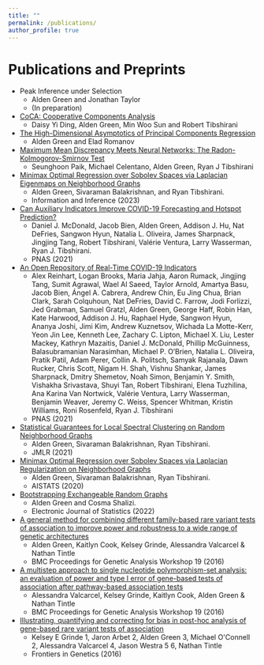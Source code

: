 ```yaml
---
title: ""
permalink: /publications/
author_profile: true
---
```


# Publications and Preprints
  * Peak Inference under Selection
    - Alden Green and Jonathan Taylor
    - (In preparation)
  * [CoCA: Cooperative Components Analysis](https://arxiv.org/pdf/2407.16870)
    - Daisy Yi Ding, Alden Green, Min Woo Sun and Robert Tibshirani
  * [The High-Dimensional Asymptotics of Principal Components Regression](https://arxiv.org/pdf/2405.11676)
    - Alden Green and Elad Romanov
  * [Maximum Mean Discrepancy Meets Neural Networks: The Radon-Kolmogorov-Smirnov Test](https://arxiv.org/pdf/2309.02422)
    - Seunghoon Paik, Michael Celentano, Alden Green, Ryan J Tibshirani
  * [Minimax Optimal Regression over Sobolev Spaces via Laplacian
Eigenmaps on Neighborhood Graphs](https://arxiv.org/abs/2111.07394)
    - Alden Green, Sivaraman Balakrishnan, and Ryan Tibshirani.
    - Information and Inference (2023)
  * [Can Auxiliary Indicators Improve COVID-19 Forecasting and
Hotspot Prediction?](https://www.medrxiv.org/content/10.1101/2021.06.22.21259346v2)
    - Daniel J. McDonald, Jacob Bien, Alden Green, Addison J. Hu, Nat DeFries, Sangwon Hyun, Natalia L. Oliveira, James Sharpnack, Jingjing Tang, Robert Tibshirani, Valérie Ventura, Larry Wasserman, Ryan J. Tibshirani.
    - PNAS (2021)
  * [An Open Repository of Real-Time COVID-19 Indicators](https://www.medrxiv.org/content/10.1101/2021.07.12.21259660v2)
    - Alex Reinhart, Logan Brooks, Maria Jahja, Aaron Rumack, Jingjing Tang, Sumit Agrawal, Wael Al Saeed, Taylor Arnold, Amartya Basu, Jacob Bien, Ángel A. Cabrera, Andrew Chin, Eu Jing Chua, Brian Clark, Sarah Colquhoun, Nat DeFries, David C. Farrow, Jodi Forlizzi, Jed Grabman, Samuel Gratzl, Alden Green, George Haff, Robin Han, Kate Harwood, Addison J. Hu, Raphael Hyde, Sangwon Hyun, Ananya Joshi, Jimi Kim, Andrew Kuznetsov, Wichada La Motte-Kerr, Yeon Jin Lee, Kenneth Lee, Zachary C. Lipton, Michael X. Liu, Lester Mackey, Kathryn Mazaitis, Daniel J. McDonald, Phillip McGuinness, Balasubramanian Narasimhan, Michael P. O’Brien, Natalia L. Oliveira, Pratik Patil, Adam Perer, Collin A. Politsch, Samyak Rajanala, Dawn Rucker, Chris Scott, Nigam H. Shah, Vishnu Shankar, James Sharpnack, Dmitry Shemetov, Noah Simon, Benjamin Y. Smith, Vishakha Srivastava, Shuyi Tan, Robert Tibshirani, Elena Tuzhilina, Ana Karina Van Nortwick, Valérie Ventura, Larry Wasserman, Benjamin Weaver, Jeremy C. Weiss, Spencer Whitman, Kristin Williams, Roni Rosenfeld, Ryan J. Tibshirani
    - PNAS (2021)
  * [Statistical Guarantees for Local Spectral Clustering on Random
Neighborhood Graphs](https://arxiv.org/abs/1911.09714)
    - Alden Green, Sivaraman Balakrishnan, Ryan Tibshirani.
    - JMLR (2021)
  * [Minimax Optimal Regression over Sobolev Spaces via Laplacian
Regularization on Neighborhood Graphs](https://arxiv.org/abs/2106.01529)
    - Alden Green, Sivaraman Balakrishnan, Ryan Tibshirani.
    - AISTATS (2020)
  * [Bootstrapping Exchangeable Random Graphs](https://arxiv.org/abs/1711.00813)
    - Alden Green and Cosma Shalizi.
    - Electronic Journal of Statistics (2022)
  * [A general method for combining different family-based
rare variant tests of association to improve power and robustness to a wide range of genetic architectures](https://bmcproc.biomedcentral.com/articles/10.1186/s12919-016-0024-y)
    - Alden Green, Kaitlyn Cook, Kelsey Grinde, Alessandra Valcarcel & Nathan Tintle
    - BMC Proceedings for Genetic Analysis Workshop 19 (2016)
  * [A multistep approach to single nucleotide polymorphism-set analysis: an evaluation of power and type I error of gene-based tests of association after pathway-based association tests](https://bmcproc.biomedcentral.com/articles/10.1186/s12919-016-0055-4)
    - Alessandra Valcarcel, Kelsey Grinde, Kaitlyn Cook, Alden Green & Nathan Tintle
    - BMC Proceedings for Genetic Analysis Workshop 19 (2016)
  * [Illustrating, quantifying
and correcting for bias in post-hoc analysis of gene-based rare variant tests of association](https://pubmed.ncbi.nlm.nih.gov/28959274/)
    - Kelsey E Grinde 1, Jaron Arbet 2, Alden Green 3, Michael O'Connell 2, Alessandra Valcarcel 4, Jason Westra 5 6, Nathan Tintle
    - Frontiers in Genetics (2016)
